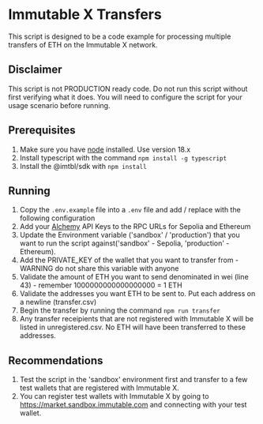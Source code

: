 # Immutable X Transfers

This script is designed to be a code example for processing multiple transfers of ETH on the Immutable X network. 

## Disclaimer

This script is not PRODUCTION ready code. Do not run this script without first verifying what it does. You will need to configure the script for your usage scenario before running.

## Prerequisites

1. Make sure you have [node]('https://nodejs.org/en/) installed. Use version 18.x
2. Install typescript with the command `npm install -g typescript`
3. Install the @imtbl/sdk with `npm install`

## Running

1. Copy the `.env.example` file into a `.env` file and add / replace with the following configuration
2. Add your [Alchemy](https://alchemy.com) API Keys to the RPC URLs for Sepolia and Ethereum
3. Update the Environment variable ('sandbox' / 'production') that you want to run the script against('sandbox' - Sepolia, 'production' - Ethereum).
4. Add the PRIVATE_KEY of the wallet that you want to transfer from - WARNING do not share this variable with anyone
5. Validate the amount of ETH you want to send denominated in wei (line 43) - remember 1000000000000000000 = 1 ETH 
6. Validate the addresses you want ETH to be sent to. Put each address on a newline (transfer.csv)
7. Begin the transfer by running the command `npm run transfer`
8. Any transfer receipients that are not registered with Immutable X will be listed in unregistered.csv. No ETH will have been transferred to these addresses.

## Recommendations

1. Test the script in the 'sandbox' environment first and transfer to a few test wallets that are registered with Immutable X. 
2. You can register test wallets with Immutable X by going to https://market.sandbox.immutable.com and connecting with your test wallet.
